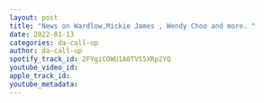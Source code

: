 ```yaml
---
layout: post
title: "News on Wardlow,Mickie James , Wendy Choo and more. "
date: 2022-01-13
categories: da-call-up
author: da-call-up
spotify_track_id: 2FYgiCOWU1A0TVS5XRp2YQ
youtube_video_id: 
apple_track_id: 
youtube_metadata: 
---
```

